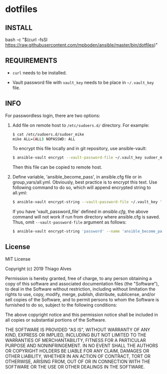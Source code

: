 # dotfiles

## INSTALL

bash -c "$(curl -fsSl https://raw.githubusercontent.com/mpboden/ansible/master/bin/dotfiles)"

## REQUIREMENTS

- `curl` needs to be installed.

- Vault password file with `vault_key` needs to be place in `~/.vault_key` file.

## INFO

For passwordless login, there are two options:

1. Add file on remote host to `/etc/sudoers.d/` directory. For example:
    ```sh
    $ cat /etc/sudoers.d/sudoer_mike
    mike ALL=(ALL) NOPASSWD: ALL
    ```
  
    To encrypt this file locally and in git repository, use ansible-vault:
    ```sh
    $ ansible-vault encrypt --vault-password-file ~/.vault_key sudoer_mike
    ```
  
    Then this file can be copied to remote host.
  
2. Define variable, 'ansible_become_pass', in ansible.cfg file or in
  group_vars/all.yml. Obviously, best practice is to encrypt this text.
  Use following command to do so, which will append encrypted string to all.yml:

    ```sh
    $ ansible-vault encrypt-string --vault-password-file ~/.vault_key 'password' --name 'ansible_become_pass' >> group_vars/all.yml
    ```
    
    If you have 'vault_password_file' defined in *ansible.cfg*, the above command
    will not work if run from directory where ansible.cfg is saved. Thus, omit
    `--vault-password-file` argument as follows:
    
    ```sh
    $ ansible-vault encrypt-string 'password' --name 'ansible_become_pass' >> group_vars/all.yml
    ```

## License

MIT License

Copyright (c) 2019 Thiago Alves

Permission is hereby granted, free of charge, to any person obtaining a copy
of this software and associated documentation files (the "Software"), to deal
in the Software without restriction, including without limitation the rights
to use, copy, modify, merge, publish, distribute, sublicense, and/or sell
copies of the Software, and to permit persons to whom the Software is
furnished to do so, subject to the following conditions:

The above copyright notice and this permission notice shall be included in all
copies or substantial portions of the Software.

THE SOFTWARE IS PROVIDED "AS IS", WITHOUT WARRANTY OF ANY KIND, EXPRESS OR
IMPLIED, INCLUDING BUT NOT LIMITED TO THE WARRANTIES OF MERCHANTABILITY,
FITNESS FOR A PARTICULAR PURPOSE AND NONINFRINGEMENT. IN NO EVENT SHALL THE
AUTHORS OR COPYRIGHT HOLDERS BE LIABLE FOR ANY CLAIM, DAMAGES OR OTHER
LIABILITY, WHETHER IN AN ACTION OF CONTRACT, TORT OR OTHERWISE, ARISING FROM,
OUT OF OR IN CONNECTION WITH THE SOFTWARE OR THE USE OR OTHER DEALINGS IN THE
SOFTWARE.

